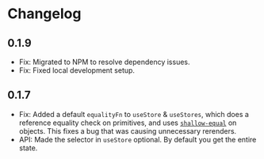 # Changelog

## 0.1.9

- Fix: Migrated to NPM to resolve dependency issues.
- Fix: Fixed local development setup.

## 0.1.7

- Fix: Added a default `equalityFn` to `useStore` & `useStores`, which does a reference equality check on primitives, and uses [`shallow-equal`](https://github.com/moroshko/shallow-equal) on objects. This fixes a bug that was causing unnecessary rerenders.
- API: Made the selector in `useStore` optional. By default you get the entire state.
